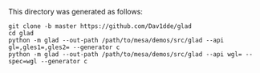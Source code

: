 This directory was generated as follows:

    git clone -b master https://github.com/Dav1dde/glad
    cd glad
    python -m glad --out-path /path/to/mesa/demos/src/glad --api gl=,gles1=,gles2= --generator c
    python -m glad --out-path /path/to/mesa/demos/src/glad --api wgl= --spec=wgl --generator c

